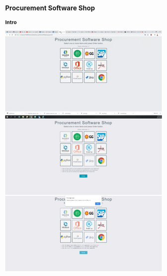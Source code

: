 <h2>Procurement Software Shop</h2>
<h3>Intro</h3>
<img src="images/shop.gif" heigh="500" width="600">
<img src="images/image1.JPG" heigh="800" width="1000">
<img src="images/image2.JPG" heigh="800" width="1000">
